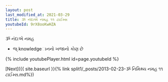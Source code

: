 ```yaml
---
layout: post
last_modified_at: 2021-03-29
title: ૐ નંદાએ નમહ ૧૧ ટાઈમ્સ
youtubeId: 9rX8ooKwHZA
---
```

 
 
 ૐ નંદાએ નમહ  
 
 -  જ્ knowledgeાનનો ખજાનો કોણ છે 
 
  
 
  
 
 
 
 
 
 


{% include youtubePlayer.html id=page.youtubeId %}
 
[Next]({{ site.baseurl }}{% link  split1/_posts/2013-02-23-ૐ નિમિથ્ય નમહ ૧૧ ટાઈમ્સ.md%})
 
